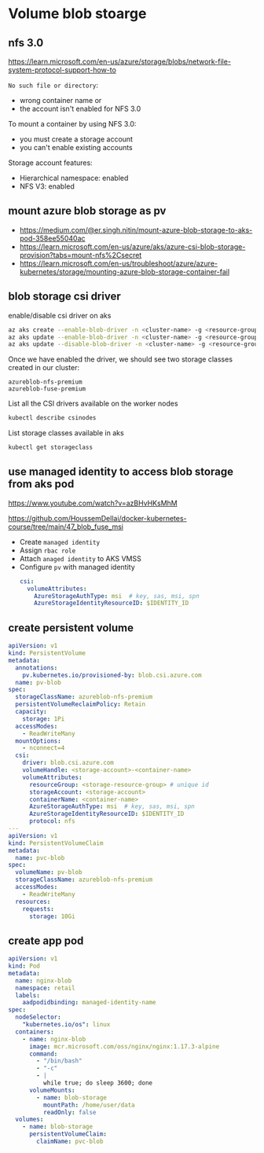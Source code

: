 # Volume blob stoarge

## nfs 3.0
https://learn.microsoft.com/en-us/azure/storage/blobs/network-file-system-protocol-support-how-to

`No such file or directory`:
- wrong container name or
- the account isn't enabled for NFS 3.0

To mount a container by using NFS 3.0:
- you must create a storage account
- you can't enable existing accounts

Storage account features:
- Hierarchical namespace: enabled
- NFS V3: enabled

## mount azure blob storage as pv
- https://medium.com/@er.singh.nitin/mount-azure-blob-storage-to-aks-pod-358ee55040ac
- https://learn.microsoft.com/en-us/azure/aks/azure-csi-blob-storage-provision?tabs=mount-nfs%2Csecret
- https://learn.microsoft.com/en-us/troubleshoot/azure/azure-kubernetes/storage/mounting-azure-blob-storage-container-fail

## blob storage csi driver
enable/disable csi driver on aks
```sh
az aks create --enable-blob-driver -n <cluster-name> -g <resource-group-name> #new aks
az aks update --enable-blob-driver -n <cluster-name> -g <resource-group-name> #existing aks
az aks update --disable-blob-driver -n <cluster-name> -g <resource-group-name> #disable
```
Once we have enabled the driver, we should see two storage classes created in our cluster:
```
azureblob-nfs-premium
azureblob-fuse-premium
```

List all the CSI drivers available on the worker nodes
```sh
kubectl describe csinodes
```

List storage classes available in aks
```sh
kubectl get storageclass
```

## use managed identity to access blob storage from aks pod
https://www.youtube.com/watch?v=azBHvHKsMhM

https://github.com/HoussemDellai/docker-kubernetes-course/tree/main/47_blob_fuse_msi
- Create `managed identity`
- Assign `rbac role`
- Attach `anaged identity` to AKS VMSS
- Configure `pv` with managed identity
  ```yaml
  csi:
    volumeAttributes:
      AzureStorageAuthType: msi  # key, sas, msi, spn
      AzureStorageIdentityResourceID: $IDENTITY_ID
  ```

## create persistent volume
```yaml
apiVersion: v1
kind: PersistentVolume
metadata:
  annotations:
    pv.kubernetes.io/provisioned-by: blob.csi.azure.com
  name: pv-blob
spec:
  storageClassName: azureblob-nfs-premium
  persistentVolumeReclaimPolicy: Retain
  capacity:
    storage: 1Pi
  accessModes:
    - ReadWriteMany
  mountOptions:
    - nconnect=4
  csi:
    driver: blob.csi.azure.com
    volumeHandle: <storage-account>-<container-name>
    volumeAttributes:
      resourceGroup: <storage-resource-group> # unique id
      storageAccount: <storage-account>
      containerName: <container-name>
      AzureStorageAuthType: msi  # key, sas, msi, spn
      AzureStorageIdentityResourceID: $IDENTITY_ID
      protocol: nfs
---
apiVersion: v1
kind: PersistentVolumeClaim
metadata:
  name: pvc-blob
spec:
  volumeName: pv-blob
  storageClassName: azureblob-nfs-premium
  accessModes:
    - ReadWriteMany
  resources:
    requests:
      storage: 10Gi
```

## create app pod
```yaml
apiVersion: v1
kind: Pod
metadata:
  name: nginx-blob
  namespace: retail
  labels:
    aadpodidbinding: managed-identity-name
spec:
  nodeSelector:
    "kubernetes.io/os": linux
  containers:
    - name: nginx-blob
      image: mcr.microsoft.com/oss/nginx/nginx:1.17.3-alpine
      command:
        - "/bin/bash"
        - "-c"
        - |
          while true; do sleep 3600; done
      volumeMounts:
        - name: blob-storage
          mountPath: /home/user/data
          readOnly: false
  volumes:
    - name: blob-storage
      persistentVolumeClaim:
        claimName: pvc-blob
```
